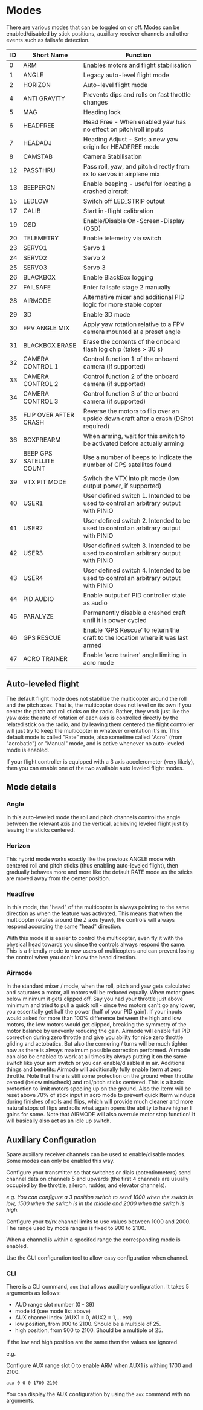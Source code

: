 # Modes

There are various modes that can be toggled on or off.  Modes can be enabled/disabled by stick positions, auxillary receiver channels and other events such as failsafe detection.

| ID | Short Name               | Function                                                             |
| -- | ------------------------ | ------------------------------------------------------------------------------------ |
| 0  | ARM                      | Enables motors and flight stabilisation                                              |
| 1  | ANGLE                    | Legacy auto-level flight mode                                                        |
| 2  | HORIZON                  | Auto-level flight mode                                                               |
| 4  | ANTI GRAVITY             | Prevents dips and rolls on fast throttle changes                                     |
| 5  | MAG                      | Heading lock                                                                         |
| 6  | HEADFREE                 | Head Free - When enabled yaw has no effect on pitch/roll inputs                      |
| 7  | HEADADJ                  | Heading Adjust - Sets a new yaw origin for HEADFREE mode                             |
| 8  | CAMSTAB                  | Camera Stabilisation                                                                 |
| 12 | PASSTHRU                 | Pass roll, yaw, and pitch directly from rx to servos in airplane mix                 |
| 13 | BEEPERON                 | Enable beeping - useful for locating a crashed aircraft                              |
| 15 | LEDLOW                   | Switch off LED\_STRIP output                                                         |
| 17 | CALIB                    | Start in-flight calibration                                                          |
| 19 | OSD                      | Enable/Disable On-Screen-Display (OSD)                                               |
| 20 | TELEMETRY                | Enable telemetry via switch                                                          |
| 23 | SERVO1                   | Servo 1                                                                              |
| 24 | SERVO2                   | Servo 2                                                                              |
| 25 | SERVO3                   | Servo 3                                                                              |
| 26 | BLACKBOX                 | Enable BlackBox logging                                                              |
| 27 | FAILSAFE                 | Enter failsafe stage 2 manually                                                      |
| 28 | AIRMODE                  | Alternative mixer and additional PID logic for more stable copter                    |
| 29 | 3D                       | Enable 3D mode                                                                       |
| 30 | FPV ANGLE MIX            | Apply yaw rotation relative to a FPV camera mounted at a preset angle                |
| 31 | BLACKBOX ERASE           | Erase the contents of the onboard flash log chip (takes > 30 s)                      |
| 32 | CAMERA CONTROL 1         | Control function 1 of the onboard camera (if supported)                              |
| 33 | CAMERA CONTROL 2         | Control function 2 of the onboard camera (if supported)                              |
| 34 | CAMERA CONTROL 3         | Control function 3 of the onboard camera (if supported)                              |
| 35 | FLIP OVER AFTER CRASH    | Reverse the motors to flip over an upside down craft after a crash (DShot required)  |
| 36 | BOXPREARM                | When arming, wait for this switch to be activated before actually arming             |
| 37 | BEEP GPS SATELLITE COUNT | Use a number of beeps to indicate the number of GPS satellites found                 |
| 39 | VTX PIT MODE             | Switch the VTX into pit mode (low output power, if supported)                        |
| 40 | USER1                    | User defined switch 1. Intended to be used to control an arbitrary output with PINIO |
| 41 | USER2                    | User defined switch 2. Intended to be used to control an arbitrary output with PINIO |
| 42 | USER3                    | User defined switch 3. Intended to be used to control an arbitrary output with PINIO |
| 43 | USER4                    | User defined switch 4. Intended to be used to control an arbitrary output with PINIO |
| 44 | PID AUDIO                | Enable output of PID controller state as audio                                       |
| 45 | PARALYZE                 | Permanently disable a crashed craft until it is power cycled                         |
| 46 | GPS RESCUE               | Enable 'GPS Rescue' to return the craft to the location where it was last armed      |
| 47 | ACRO TRAINER             | Enable 'acro trainer' angle limiting in acro mode                                    |

## Auto-leveled flight

The default flight mode does not stabilize the multicopter around the roll and the pitch axes. That is, the multicopter does not level on its own if you center the pitch and roll sticks on the radio. Rather, they work just like the yaw axis: the rate of rotation of each axis is controlled directly by the related stick on the radio, and by leaving them centered the flight controller will just try to keep the multicopter in whatever orientation it's in. This default mode is called "Rate" mode, also sometime called "Acro" (from "acrobatic") or "Manual" mode, and is active whenever no auto-leveled mode is enabled.

If your flight controller is equipped with a 3 axis accelerometer (very likely), then you can enable one of the two available auto leveled flight modes.

## Mode details

### Angle

In this auto-leveled mode the roll and pitch channels control the angle between the relevant axis and the vertical, achieving leveled flight just by leaving the sticks centered.

### Horizon

This hybrid mode works exactly like the previous ANGLE mode with centered roll and pitch sticks (thus enabling auto-leveled flight), then gradually behaves more and more like the default RATE mode as the sticks are moved away from the center position.

### Headfree

In this mode, the "head" of the multicopter is always pointing to the same direction as when the feature was activated. This means that when the multicopter rotates around the Z axis (yaw), the controls will always respond according the same "head" direction.

With this mode it is easier to control the multicopter, even fly it with the physical head towards you since the controls always respond the same. This is a friendly mode to new users of multicopters and can prevent losing the control when you don't know the head direction. 

### Airmode

In the standard mixer / mode, when the roll, pitch and yaw gets calculated and saturates a motor, all motors
will be reduced equally. When motor goes below minimum it gets clipped off.
Say you had your throttle just above minimum and tried to pull a quick roll - since two motors can't go
any lower, you essentially get half the power (half of your PID gain).
If your inputs would asked for more than 100% difference between the high and low motors, the low motors
would get clipped, breaking the symmetry of the motor balance by unevenly reducing the gain.
Airmode will enable full PID correction during zero throttle and give you ability for nice zero throttle
gliding and actobatics. But also the cornering / turns will be much tighter now as there is always maximum
possible correction performed. Airmode can also be enabled to work at all times by always putting it on the
same switch like your arm switch or you can enable/disable it in air. Additional things and benefits: Airmode
will additionally fully enable Iterm at zero throttle. Note that there is still some protection on the ground
when throttle zeroed (below min\check) and roll/pitch sticks centered. This is a basic protection to limit
motors spooling up on the ground. Also the Iterm will be reset above 70% of stick input in acro mode to prevent
quick Iterm windups during finishes of rolls and flips, which will provide much cleaner and more natural stops
of flips and rolls what again opens the ability to have higher I gains for some.
Note that AIRMODE will also overrule motor stop function! It will basically also act as an idle up switch.


## Auxiliary Configuration

Spare auxillary receiver channels can be used to enable/disable modes.  Some modes can only be enabled this way.

Configure your transmitter so that switches or dials (potentiometers) send channel data on channels 5 and upwards (the first 4 channels are usually occupied by the throttle, aileron, rudder, and elevator channels).

_e.g. You can configure a 3 position switch to send 1000 when the switch is low, 1500 when the switch is in the middle and 2000 when the switch is high._

Configure your tx/rx channel limits to use values between 1000 and 2000.  The range used by mode ranges is fixed to 900 to 2100.

When a channel is within a specifed range the corresponding mode is enabled.

Use the GUI configuration tool to allow easy configuration when channel.

### CLI 

There is a CLI command, `aux` that allows auxillary configuration.  It takes 5 arguments as follows:

* AUD range slot number (0 - 39)
* mode id (see mode list above)
* AUX channel index (AUX1 = 0, AUX2 = 1,... etc)
* low position, from 900 to 2100. Should be a multiple of 25.
* high position, from 900 to 2100. Should be a multiple of 25.

If the low and high position are the same then the values are ignored.

e.g.

Configure AUX range slot 0 to enable ARM when AUX1 is withing 1700 and 2100.
 
```
aux 0 0 0 1700 2100
```

You can display the AUX configuration by using the `aux` command with no arguments.
